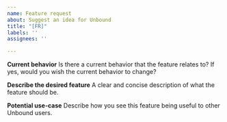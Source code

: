 ```yaml
---
name: Feature request
about: Suggest an idea for Unbound
title: "[FR]"
labels: ''
assignees: ''

---
```


<!--
Thanks for taking the time to report an issue!

Before continuing please make sure that you checked the existing (opened and closed) issues and pull requests to avoid opening a duplicate issue. We would rather prefer to add the information to the existing one. If you are able, feel free to reopen the closed issue afterwards. If not, please create a new issue linking to the old one.

If you rather have a support question and you need guidance on running/configuring Unbound, please refrain from opening an issue and use the community support mailing list instead (https://www.nlnetlabs.nl/support/mailing-lists/).
We would like to keep GitHub issues for possible bugs and feature requests only.

If you are unsure whether an issue is a bug or not, feel free to reach out to mailing list users or open an issue here.

If you are opening an issue, please complete as much of the following sections as possible to give us a better understanding of your situation.
-->

**Current behavior**
Is there a current behavior that the feature relates to?
If yes, would you wish the current behavior to change?

**Describe the desired feature**
A clear and concise description of what the feature should be.

**Potential use-case**
Describe how you see this feature being useful to other Unbound users.
